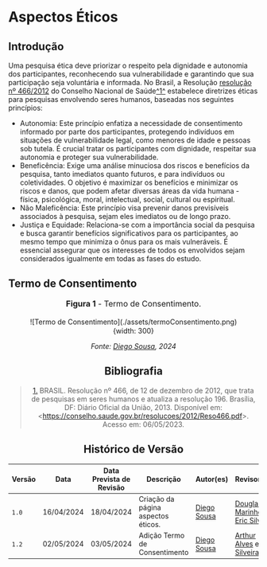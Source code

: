 # Aspectos Éticos

## Introdução

Uma pesquisa ética deve priorizar o respeito pela dignidade e autonomia dos participantes, reconhecendo sua vulnerabilidade e garantindo que sua participação seja voluntária e informada. No Brasil, a Resolução [resolução nº 466/2012](./reso466.pdf) do Conselho Nacional de Saúde<a id="anchor_1" href="#REF1">^1^</a> estabelece diretrizes éticas para pesquisas envolvendo seres humanos, baseadas nos seguintes princípios:

- Autonomia: Este princípio enfatiza a necessidade de consentimento informado por parte dos participantes, protegendo indivíduos em situações de vulnerabilidade legal, como menores de idade e pessoas sob tutela. É crucial tratar os participantes com dignidade, respeitar sua autonomia e proteger sua vulnerabilidade.
- Beneficência: Exige uma análise minuciosa dos riscos e benefícios da pesquisa, tanto imediatos quanto futuros, e para indivíduos ou coletividades. O objetivo é maximizar os benefícios e minimizar os riscos e danos, que podem afetar diversas áreas da vida humana - física, psicológica, moral, intelectual, social, cultural ou espiritual.
- Não Maleficência: Este princípio visa prevenir danos previsíveis associados à pesquisa, sejam eles imediatos ou de longo prazo.
- Justiça e Equidade: Relaciona-se com a importância social da pesquisa e busca garantir benefícios significativos para os participantes, ao mesmo tempo que minimiza o ônus para os mais vulneráveis. É essencial assegurar que os interesses de todos os envolvidos sejam considerados igualmente em todas as fases do estudo.

## Termo de Consentimento 
<center>
<figure markdown>
<font size="3"><p style="text-align: center"><b>Figura 1</b> - Termo de Consentimento.</p></font>
![Termo de Consentimento](./assets/termoConsentimento.png){width: 300}
</figure>

_Fonte: [Diego Sousa](https://github.com/DiegoSousaLeite), 2024_
<center>

## Bibliografia

> <a id="REF1" href="#anchor_1">1.</a> BRASIL. Resolução nº 466, de 12 de dezembro de 2012, que trata de pesquisas em seres humanos e atualiza a resolução 196. Brasília, DF: Diário Oficial da União, 2013. Disponível em: <<https://conselho.saude.gov.br/resolucoes/2012/Reso466.pdf>>. Acesso em: 06/05/2023.

## <a>Histórico de Versão</a>

| Versão| Data | Data Prevista de Revisão| Descrição  | Autor(es)  | Revisor(es) |
| ------- | ------ | ------ | ------- | -------- | -------- |
| `1.0` | 16/04/2024 | 18/04/2024 | Criação da página aspectos éticos. | [Diego Sousa](https://github.com/DiegoSousaLeite) | [Douglas Marinho](https://github.com/M4RINH0) e [Eric Silveira](https://github.com/ericbky) |
| `1.2` | 02/05/2024 | 03/05/2024 | Adição Termo de Consentimento | [Diego Sousa](https://github.com/DiegoSousaLeite) | [Arthur Alves](https://github.com/Arthrok) e [Eric Silveira](https://github.com/ericbky) |